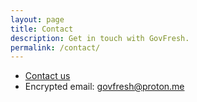 ```yaml
---
layout: page
title: Contact
description: Get in touch with GovFresh.
permalink: /contact/
---
```


- [Contact us](https://forms.gle/gm8REnxgwXUjsWWq7)
- Encrypted email: <govfresh@proton.me>